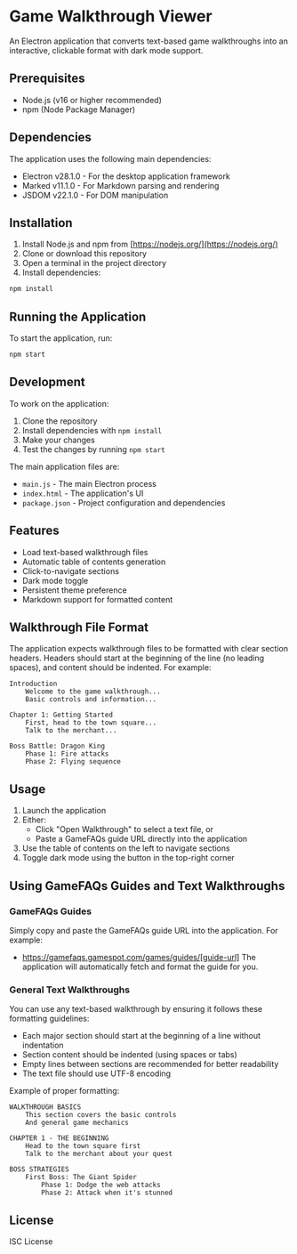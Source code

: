 # Game Walkthrough Viewer

An Electron application that converts text-based game walkthroughs into an interactive, clickable format with dark mode support.

## Prerequisites

- Node.js (v16 or higher recommended)
- npm (Node Package Manager)

## Dependencies

The application uses the following main dependencies:
- Electron v28.1.0 - For the desktop application framework
- Marked v11.1.0 - For Markdown parsing and rendering
- JSDOM v22.1.0 - For DOM manipulation

## Installation

1. Install Node.js and npm from [https://nodejs.org/](https://nodejs.org/)
2. Clone or download this repository
3. Open a terminal in the project directory
4. Install dependencies:
```bash
npm install
```

## Running the Application

To start the application, run:
```bash
npm start
```

## Development

To work on the application:

1. Clone the repository
2. Install dependencies with `npm install`
3. Make your changes
4. Test the changes by running `npm start`

The main application files are:
- `main.js` - The main Electron process
- `index.html` - The application's UI
- `package.json` - Project configuration and dependencies

## Features

- Load text-based walkthrough files
- Automatic table of contents generation
- Click-to-navigate sections
- Dark mode toggle
- Persistent theme preference
- Markdown support for formatted content

## Walkthrough File Format

The application expects walkthrough files to be formatted with clear section headers. Headers should start at the beginning of the line (no leading spaces), and content should be indented. For example:

```
Introduction
    Welcome to the game walkthrough...
    Basic controls and information...

Chapter 1: Getting Started
    First, head to the town square...
    Talk to the merchant...

Boss Battle: Dragon King
    Phase 1: Fire attacks
    Phase 2: Flying sequence
```

## Usage

1. Launch the application
2. Either:
   - Click "Open Walkthrough" to select a text file, or
   - Paste a GameFAQs guide URL directly into the application
3. Use the table of contents on the left to navigate sections
4. Toggle dark mode using the button in the top-right corner

## Using GameFAQs Guides and Text Walkthroughs

### GameFAQs Guides
Simply copy and paste the GameFAQs guide URL into the application. For example:
- https://gamefaqs.gamespot.com/games/guides/[guide-url]
The application will automatically fetch and format the guide for you.

### General Text Walkthroughs
You can use any text-based walkthrough by ensuring it follows these formatting guidelines:
- Each major section should start at the beginning of a line without indentation
- Section content should be indented (using spaces or tabs)
- Empty lines between sections are recommended for better readability
- The text file should use UTF-8 encoding

Example of proper formatting:
```
WALKTHROUGH BASICS
    This section covers the basic controls
    And general game mechanics
    
CHAPTER 1 - THE BEGINNING
    Head to the town square first
    Talk to the merchant about your quest
    
BOSS STRATEGIES
    First Boss: The Giant Spider
        Phase 1: Dodge the web attacks
        Phase 2: Attack when it's stunned
```

## License

ISC License 